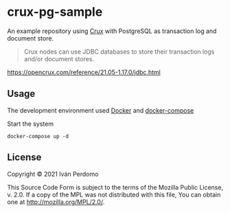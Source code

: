 # crux-pg-sample

An example repository using [Crux](https://opencrux.com) with PostgreSQL as transaction log and
document store.

> Crux nodes can use JDBC databases to store their transaction logs and/or document stores.

https://opencrux.com/reference/21.05-1.17.0/jdbc.html

## Usage

The development environment used [Docker](https://docs.docker.com/get-docker/) and
[docker-compose](https://docs.docker.com/compose/)

Start the system

```
docker-compose up -d
```


## License

Copyright © 2021 Iván Perdomo

This Source Code Form is subject to the terms of the Mozilla Public
License, v. 2.0. If a copy of the MPL was not distributed with this
file, You can obtain one at http://mozilla.org/MPL/2.0/.
